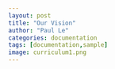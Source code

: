 ```yaml
---
layout: post
title: "Our Vision"
author: "Paul Le"
categories: documentation
tags: [documentation,sample]
image: curriculum1.png
---
```

